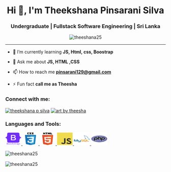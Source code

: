 <h1 align="center">Hi 👋, I'm Theekshana Pinsarani Silva</h1>
<h3 align="center">Undergraduate | Fullstack Software Engineering | Sri Lanka</h3>

<p align="center"> <img src="https://komarev.com/ghpvc/?username=theeshana25&label=Profile%20views&color=0e75b6&style=flat" alt="theeshana25" /> </p>

---


- 🌱 I’m currently learning **JS, Html, css, Boostrap**

- 💬 Ask me about **JS, HTML ,CSS**

- 📫 How to reach me **pinsarani129@gmail.com**

- ⚡ Fun fact **call me as Theesha**

<h3 align="left">Connect with me:</h3>
<p align="left">
<a href="https://linkedin.com/in/theekshana p silva" target="blank"><img align="center" src="https://raw.githubusercontent.com/rahuldkjain/github-profile-readme-generator/master/src/images/icons/Social/linked-in-alt.svg" alt="theekshana p silva" height="30" width="40" /></a>
<a href="https://www.youtube.com/c/art by theesha" target="blank"><img align="center" src="https://raw.githubusercontent.com/rahuldkjain/github-profile-readme-generator/master/src/images/icons/Social/youtube.svg" alt="art by theesha" height="30" width="50" /></a>
</p>

<h3 align="left">Languages and Tools:</h3>
<p align="left"> <a href="https://getbootstrap.com" target="_blank" rel="noreferrer"> <img src="https://raw.githubusercontent.com/devicons/devicon/master/icons/bootstrap/bootstrap-plain-wordmark.svg" alt="bootstrap" width="50" height="40"/> </a> <a href="https://www.w3schools.com/css/" target="_blank" rel="noreferrer"> <img src="https://raw.githubusercontent.com/devicons/devicon/master/icons/css3/css3-original-wordmark.svg" alt="css3" width="50" height="40"/> </a> <a href="https://www.w3.org/html/" target="_blank" rel="noreferrer"> <img src="https://raw.githubusercontent.com/devicons/devicon/master/icons/html5/html5-original-wordmark.svg" alt="html5" width="50" height="40"/> </a> <a href="https://developer.mozilla.org/en-US/docs/Web/JavaScript" target="_blank" rel="noreferrer"> <img src="https://raw.githubusercontent.com/devicons/devicon/master/icons/javascript/javascript-original.svg" alt="javascript" width="50" height="40"/> </a> <a href="https://www.mysql.com/" target="_blank" rel="noreferrer"> <img src="https://raw.githubusercontent.com/devicons/devicon/master/icons/mysql/mysql-original-wordmark.svg" alt="mysql" width="50" height="40"/> </a> <a href="https://www.php.net" target="_blank" rel="noreferrer"> <img src="https://raw.githubusercontent.com/devicons/devicon/master/icons/php/php-original.svg" alt="php" width="50" height="40"/> </a> </p>

<p><img align="center" src="https://github-readme-stats.vercel.app/api/top-langs?username=theeshana25&show_icons=true&locale=en&layout=compact" alt="theeshana25" /></p>

<p><img align="center" src="https://github-readme-streak-stats.herokuapp.com/?user=theeshana25&" alt="theeshana25" /></p>
